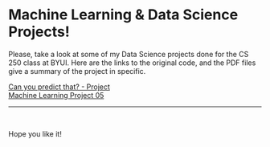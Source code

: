 <!DOCTYPE html>
<html>
  <head>
  </head>
  <body>
    <h1>Machine Learning & Data Science Projects!</h1>
    <p>Please, take a look at some of my Data Science projects done for the CS 250 class at BYUI. Here are the links to the original code, and the PDF files give a summary of the project in specific.</p>
    <a href="https://https://colab.research.google.com/gist/gabecastri/4a39f68c45f0bf27451d6cd27f5f51e7/copy-of-canyoupredictthat.ipynb">Can you predict that? - Project</a><br>
    <a href="https://colab.research.google.com/gist/gabecastri/bcf77407c958409c12ab9115ba92a6e4/project05.ipynb">Machine Learning Project 05</a>
    <hr>
    <br>
    <p>Hope you like it!</p>
  </body>
  
 </html>
